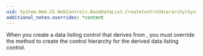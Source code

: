 ```yaml
---
uid: System.Web.UI.WebControls.BaseDataList.CreateControlHierarchy(System.Boolean)
additional_notes.overrides: *content
---
```


<p>When you create a data listing control that derives from <xref href="System.Web.UI.WebControls.BaseDataList"></xref>, you must override the <xref href="System.Web.UI.WebControls.BaseDataList.CreateControlHierarchy(System.Boolean)"></xref> method to create the control hierarchy for the derived data listing control.</p>



